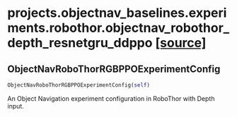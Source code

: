 # projects.objectnav_baselines.experiments.robothor.objectnav_robothor_depth_resnetgru_ddppo [[source]](https://github.com/allenai/allenact/tree/master/projects/objectnav_baselines/experiments/robothor/objectnav_robothor_depth_resnetgru_ddppo.py)

## ObjectNavRoboThorRGBPPOExperimentConfig
```python
ObjectNavRoboThorRGBPPOExperimentConfig(self)
```
An Object Navigation experiment configuration in RoboThor with Depth
input.
